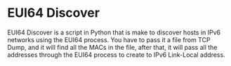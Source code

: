 # EUI64 Discover
EUI64 Discover is a script in Python that is make to discover hosts in IPv6 networks using the EUI64 process. You have to pass it a file from TCP Dump, and it will find all the MACs in the file, after that, it will pass all the addresses through the EUI64 process to create to IPv6 Link-Local address.
